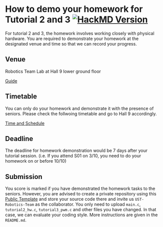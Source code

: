 # How to demo your homework for Tutorial 2 and 3 [![HackMD Version](https://img.shields.io/badge/Made%20with-HackMD-1f425f.svg)](https://hackmd.io/@leowong12138/rJdkBbdzj)

For tutorial 2 and 3, the homework involves working closely with physical hardware. You are required to demonstrate your homework at the designated venue and time so that we can record your progress.

## Venue
Robotics Team Lab at Hall 9 lower ground floor 

[Guide](https://drive.google.com/file/d/1CKwZHam8cmO0w7p9mHJ76VAuv6LXl-Kd/view?usp=sharing)

## Timetable
You can only do your homework and demonstrate it with the presence of seniors. Please check the follwoing timetable and go to Hall 9 accordingly.

[Time and Schedule](https://docs.google.com/spreadsheets/d/1UiMi23P87upsrfp03vAgDUgjaWKdnEX0CuAvOtcG6i8/edit?usp=sharing)

## Deadline
The deadline for homework demonstration would be 7 days after your tutorial session. (i.e. If you attend S01 on 3/10, you need to do your homework on or before 10/10)

## Submission
You score is marked if you have demonstrated the homework tasks to the seniors. However, you are advised to create a private repository using this [Public Template](https://github.com/UST-Robotics-Team/SoftwareTutorialHW) and store your source code there and invite us `UST-Robotics-Team` as the collaborator. You only need to upload `main.c`, `tutorial2_hw.c`, `tutorial3_pwm.c` and other files you have changed. In that case, we can evaluate your coding style. More instructions are given in the `README.md`.
